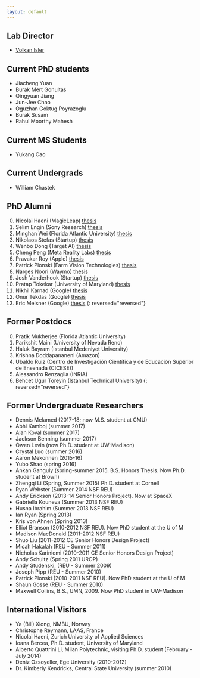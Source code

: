 ```yaml
---
layout: default
---
```

## Lab Director
* [Volkan Isler](https://www-users.cse.umn.edu/~isler/) 

## Current PhD students
* Jiacheng Yuan
* Burak Mert Gonultas
* Qingyuan Jiang
* Jun-Jee Chao
* Oguzhan Goktug Poyrazoglu
* Burak Susam
* Rahul Moorthy Mahesh


## Current MS Students
* Yukang Cao

## Current Undergrads 
* William Chastek


## PhD Alumni
0. Nicolai Haeni (MagicLeap) [thesis](https://hdl.handle.net/11299/258747)
0. Selim Engin (Sony Research) [thesis](https://hdl.handle.net/11299/258728)
0. Minghan Wei (Florida Atlantic University) [thesis](https://hdl.handle.net/11299/226668)
0. Nikolaos Stefas (Startup) [thesis](https://hdl.handle.net/11299/216332)
0. Wenbo Dong (Target AI) [thesis](https://hdl.handle.net/11299/224609)
0. Cheng Peng (Meta Reality Labs) [thesis](https://hdl.handle.net/11299/226644)
0. Pravakar Roy (Apple) [thesis](https://hdl.handle.net/11299/211321)
0. Patrick Plonski (Farm Vision Technologies) [thesis](https://hdl.handle.net/11299/215070)
0. Narges Noori (Waymo) [thesis](https://hdl.handle.net/11299/178937)
0. Josh Vanderhook (Startup) [thesis](https://hdl.handle.net/11299/175716)
0. Pratap Tokekar (University of Maryland) [thesis](https://hdl.handle.net/11299/168316)
0. Nikhil Karnad (Google) [thesis](https://hdl.handle.net/11299/175532)
0. Onur Tekdas (Google) [thesis](https://hdl.handle.net/11299/112774)
0. Eric Meisner (Google) [thesis](https://www.cs.rpi.edu/research/phdabstracts/meisner.html)
{: reversed="reversed"}

## Former Postdocs
0. Pratik Mukherjee (Florida Atlantic University)
0. Parikshit Maini (University of Nevada Reno)
0. Haluk Bayram (Istanbul Medeniyet University)
0. Krishna Doddapananeni (Amazon)
0. Ubaldo Ruiz (Centro de Investigación Científica y de Educación Superior de Ensenada (CICESE))
0. Alessandro Renzaglia (INRIA)
0. Behcet Ugur Toreyin (Istanbul Technical University)
{: reversed="reversed"}


## Former Undergraduate Researchers
- Dennis Melamed (2017-18; now M.S. student at CMU)
- Abhi Kamboj (summer 2017)
- Alan Koval (summer 2017)
- Jackson Benning (summer 2017)
- Owen Levin (now Ph.D. student at UW-Madison)
- Crystal Luo (summer 2016)
- Aaron Mekonnen (2015-16)
- Yubo Shao (spring 2016)
- Ankan Ganguly (spring-summer 2015. B.S. Honors Thesis. Now Ph.D. student at Brown)
- Zhengqi Li (Spring, Summer 2015) Ph.D. student at Cornell
- Ryan Webster (Summer 2014 NSF REU)
- Andy Erickson (2013-14 Senior Honors Project). Now at SpaceX
- Gabriella Kouneva (Summer 2013 NSF REU)
- Husna Ibrahim (Summer 2013 NSF REU)
- Ian Ryan (Spring 2013)
- Kris von Ahnen (Spring 2013)
- Elliot Branson (2010-2012 NSF REU). Now PhD student at the U of M
- Madison MacDonald (2011-2012 NSF REU)
- Shuo Liu (2011-2012 CE Senior Honors Design Project)
- Micah Hakalah (REU - Summer 2011)
- Nicholas Kariniemi (2010-2011 CE Senior Honors Design Project)
- Andy Schultz (Spring 2011 UROP)
- Andy Studenski, (REU - Summer 2009)
- Joseph Pipp (REU - Summer 2010)
- Patrick Plonski (2010-2011 NSF REU). Now PhD student at the U of M
- Shaun Gosse (REU - Summer 2010)
- Maxwell Collins, B.S., UMN, 2009. Now PhD student in UW-Madison

## International Visitors
- Ya (Bill) Xiong, NMBU, Norway
- Christophe Reymann, LAAS, France
- Nicolai Haeni, Zurich University of Applied Sciences
- Ioana Bercea, Ph.D. student, University of Maryland
- Alberto Quattrini Li, Milan Polytechnic, visiting Ph.D. student (February - July 2014)
- Deniz Ozsoyeller, Ege University (2010-2012)
- Dr. Kimberly Kendricks, Central State University (summer 2010)
